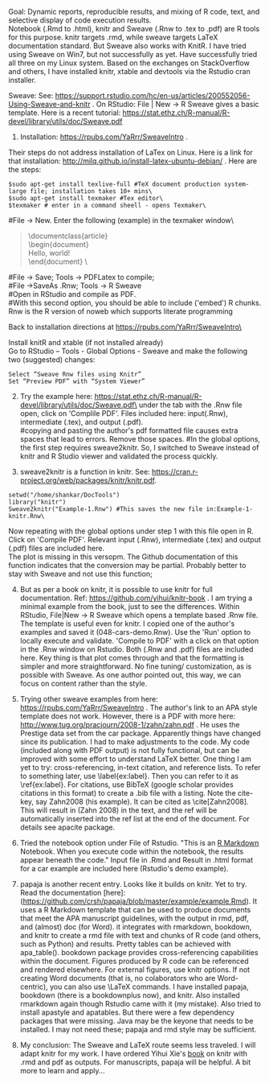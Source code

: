Goal: Dynamic reports, reproducible results, and mixing of R code, text, and selective display of code execution results.\
Notebook (.Rmd to .html), knitr and Sweave (.Rnw to .tex to .pdf) are R tools for this purpose. knitr targets .rmd, while sweave targets LaTeX documentation standard.  But Sweave also works with KnitR. I have tried using Sweave on Win7, but not successfully as yet. Have successfully tried all three on my Linux system. Based on the exchanges on StackOverflow and others, I have installed knitr, xtable and devtools via the Rstudio cran installer. 

Sweave: See: https://support.rstudio.com/hc/en-us/articles/200552056-Using-Sweave-and-knitr . On RStudio: File | New -> R Sweave gives a basic template.  Here is a recent tutorial: https://stat.ethz.ch/R-manual/R-devel/library/utils/doc/Sweave.pdf

1. Installation: https://rpubs.com/YaRrr/SweaveIntro .

Their steps do not address installation of LaTex on Linux. Here is a link for that installation: http://milq.github.io/install-latex-ubuntu-debian/ .  Here are the steps:

```
$sudo apt-get install texlive-full #TeX document production system-large file; installation takes 10+ mins\
$sudo apt-get install texmaker #Tex editor\
$texmaker # enter in a command sheell - opens Texmaker\
```
#File -> New. Enter the following (example) in the texmaker window\

>\documentclass{article}  \
\begin{document}  \
    Hello, world!  \
\end{document}  \

#File -> Save; Tools -> PDFLatex to compile; \
#File ->SaveAs .Rnw; Tools -> R Sweave\
#Open in RStudio and compile as PDF. \
#With this second option, you should be able to include ('embed') R chunks. Rnw is the R version of noweb which supports literate programming

Back to installation directions at https://rpubs.com/YaRrr/SweaveIntro\

Install knitR and xtable (if not installed already) \
Go to RStudio – Tools - Global Options -  Sweave and make the following two (suggested) changes:

    Select “Sweave Rnw files using Knitr”
    Set “Preview PDF” with “System Viewer”


2. Try the example here: https://stat.ethz.ch/R-manual/R-devel/library/utils/doc/Sweave.pdf\
under the tab with the .Rnw file open, click on 'Complile PDF'. Files included here: input(.Rnw), intermediate (.tex), and output (.pdf). \
#copying and pasting the author's pdf formatted file causes extra spaces that lead to errors. Remove those spaces.
#In the global options, the first step requires sweave2knitr. So, I switched to Sweave instead of knitr and R Studio viewer and validated the process quickly. 

3. sweave2knitr is a function in knitr. See: https://cran.r-project.org/web/packages/knitr/knitr.pdf. 

```
setwd("/home/shankar/DocTools")
library("knitr")
Sweave2knitr("Example-1.Rnw") #This saves the new file in:Example-1-knitr.Rnw\
```
Now repeating with the global options under step 1 with this file open in R. Click on 'Compile PDF'. Relevant input (.Rnw), intermediate (.tex) and output (.pdf) files are included here.\
The plot is missing in this versopm. The Github documentation of this function indicates that the conversion may be partial. Probably better to stay with Sweave and not use this function; 

4. But as per a book on knitr, it is possible to use knitr for full documentation. Ref: https://github.com/yihui/knitr-book . I am trying a minimal example from the book, just to see the differences. Within RStudio, File|New -> R Sweave which opens a template based .Rnw file. The template is useful even for knitr. I copied one of the author's examples and saved it (048-cars-demo.Rnw). Use the 'Run' option to locally execute and validate. 'Compile to PDF' with a click on that option in the .Rnw window on Rstudio. Both (.Rnw and .pdf) files are included here. Key thing is that plot comes through and that the formatting is simpler and more straightforward. No fine tuning/ customization, as is possible with Sweave. As one author pointed out, this way, we can focus on content rather than the style. 

5. Trying other sweave examples from here: https://rpubs.com/YaRrr/SweaveIntro . The author's link to an APA style template does not work. However, there is a PDF with more here: http://www.tug.org/pracjourn/2008-1/zahn/zahn.pdf . He uses the Prestige data set from the car package. Apparently things have changed since its publication. I had to make adjustments to the code. My code (included along with PDF output) is not fully functional, but can be improved with some effort to understand LaTeX better. One thing I am yet to try: cross-referencing, in-text citation, and reference lists. To refer to something later, use \label{ex:label}. Then you can refer to it as \ref{ex:label}. For citations, use BibTeX (google scholar provides citations in this format) to create a .bib file with a listing. Note the cite-key, say Zahn2008 (his example). It can be cited as \cite[Zahn2008]. This will result in (Zahn 2008) in the text, and the ref will be automatically inserted into the ref list at the end of the document. For details see apacite package.   

6. Tried the notebook option under File of Rstudio. "This is an [R Markdown](http://rmarkdown.rstudio.com) Notebook. When you execute code within the notebook, the results appear beneath the code." Input file in .Rmd and Result in .html format for a car example are included here (Rstudio's demo example). 

7. papaja is another recent entry. Looks like it builds on knitr. Yet to try. Read the documentation [here]:(https://github.com/crsh/papaja/blob/master/example/example.Rmd). It uses a R Markdown template that can be used to produce documents that meet the APA manuscript guidelines, with the output in rmd, pdf, and (almost) doc (for Word). it integrates with rmarkdown, bookdown, and knitr to create a rmd file with text and chunks of R code (and others, such as Python) and results. Pretty tables can be achieved with apa_table(). bookdown package provides cross-referencing capabilities within the document. Figures produced by R code can be referenced and rendered elsewhere. For external figures, use knitr options. If not creating Word documents (that is, no colaborators who are Word-centric), you can also use \LaTeX commands. I have installed papaja, bookdown (there is a bookdownplus now), and knitr. Also installed rmarkdown again though Rstudio came with it (my mistake). Also tried to install apastyle and apatables. But there were a few dependency packages that were missing. Java may be the keyone that needs to be installed. I may not need these;  papaja and rmd style may be sufficient. 

8. My conclusion: The Sweave and LaTeX route seems less traveled. I will adapt knitr for my work. I have ordered Yihui Xie's [book](https://www.amazon.com/Dynamic-Documents-knitr-Second-Chapman/dp/1498716962/ref=sr_1_1?s=books&ie=UTF8&qid=1516038180&sr=1-1&keywords=knitr) on knitr with .rmd and pdf as outputs.  For manuscripts, papaja will be helpful. A bit more to learn and apply...

